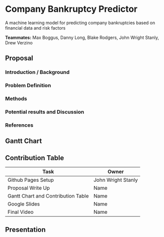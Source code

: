 # Company Bankruptcy Predictor

A machine learning model for predicting company bankruptcies based on financial data and risk factors

**Teammates:** Max Boggus, Danny Long, Blake Rodgers, John Wright Stanly, Drew Verzino 

## Proposal

### Introduction / Background

### Problem Definition

### Methods

### Potential results and Discussion

### References

## Gantt Chart

## Contribution Table

<table>
   <thead>
      <tr>
         <th>Task</th>
         <th>Owner</th>
      </tr>
   </thead>
   <tbody>
    <tr>
         <td>Github Pages Setup</td>
         <td>John Wright Stanly</td>
      </tr>
      <tr>
         <td>Proposal Write Up</td>
         <td>Name</td>
      </tr>
      <tr>
         <td>Gantt Chart and Contribution Table</td>
         <td>Name</td>
      </tr>
      <tr>
         <td>Google Slides</td>
         <td>Name</td>
      </tr>
      <tr>
         <td>Final Video</td>
         <td>Name</td>
      </tr>
   </tbody>
</table>

## Presentation